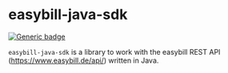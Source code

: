 # easybill-java-sdk
[![Generic badge](https://img.shields.io/badge/Version-0.1.0-important.svg)]()

`easybill-java-sdk` is a library to work with the easybill REST API (https://www.easybill.de/api/) written in Java.
